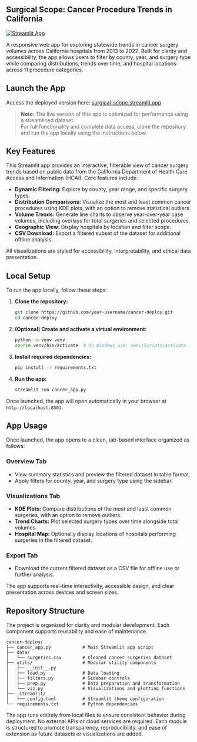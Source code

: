 ## Surgical Scope: Cancer Procedure Trends in California

[![Streamlit App](https://img.shields.io/badge/launch-app-brightgreen)](https://surgical-scope.streamlit.app)

A responsive web app for exploring statewide trends in cancer surgery volumes across California hospitals from 2013 to 2022. Built for clarity and accessibility, the app allows users to filter by county, year, and surgery type while comparing distributions, trends over time, and hospital locations across 11 procedure categories.

## Launch the App

Access the deployed version here: [surgical-scope.streamlit.app](https://surgical-scope.streamlit.app)

> **Note:** The live version of this app is optimized for performance using a streamlined dataset.  
> For full functionality and complete data access, clone the repository and run the app locally using the instructions below.

## Key Features

This Streamlit app provides an interactive, filterable view of cancer surgery trends based on public data from the California Department of Health Care Access and Information (HCAI). Core features include:

- **Dynamic Filtering:** Explore by county, year range, and specific surgery types.
- **Distribution Comparisons:** Visualize the most and least common cancer procedures using KDE plots, with an option to remove statistical outliers.
- **Volume Trends:** Generate line charts to observe year-over-year case volumes, including overlays for total surgeries and selected procedures.
- **Geographic View:** Display hospitals by location and filter scope.
- **CSV Download:** Export a filtered subset of the dataset for additional offline analysis.

All visualizations are styled for accessibility, interpretability, and ethical data presentation.

## Local Setup

To run the app locally, follow these steps:

1. **Clone the repository:**

    ```bash
    git clone https://github.com/your-username/cancer-deploy.git
    cd cancer-deploy
    ```

2. **(Optional) Create and activate a virtual environment:**

    ```bash
    python -m venv venv
    source venv/bin/activate  # On Windows use: venv\Scripts\activate
    ```

3. **Install required dependencies:**

    ```bash
    pip install -r requirements.txt
    ```

4. **Run the app:**

    ```bash
    streamlit run cancer_app.py
    ```

Once launched, the app will open automatically in your browser at `http://localhost:8501`.

## App Usage

Once launched, the app opens to a clean, tab-based interface organized as follows:

### Overview Tab
- View summary statistics and preview the filtered dataset in table format.
- Apply filters for county, year, and surgery type using the sidebar.

### Visualizations Tab
- **KDE Plots:** Compare distributions of the most and least common surgeries, with an option to remove outliers.
- **Trend Charts:** Plot selected surgery types over time alongside total volumes.
- **Hospital Map:** Optionally display locations of hospitals performing surgeries in the filtered dataset.

### Export Tab
- Download the current filtered dataset as a CSV file for offline use or further analysis.

The app supports real-time interactivity, accessible design, and clear presentation across devices and screen sizes.

## Repository Structure

The project is organized for clarity and modular development. Each component supports reusability and ease of maintenance.

```text
cancer-deploy/
├── cancer_app.py            # Main Streamlit app script
├── data/
│   └── surgeries.csv        # Cleaned cancer surgeries dataset
├── utils/                   # Modular utility components
│   ├── __init__.py
│   ├── load.py              # Data loading
│   ├── filters.py           # Sidebar controls
│   ├── prep.py              # Data preparation and transformation
│   └── viz.py               # Visualizations and plotting functions
├── .streamlit/
│   └── config.toml          # Streamlit theme configuration
└── requirements.txt         # Python dependencies
```

The app runs entirely from local files to ensure consistent behavior during deployment. No external APIs or cloud services are required. Each module is structured to promote transparency, reproducibility, and ease of extension as future datasets or visualizations are added.
